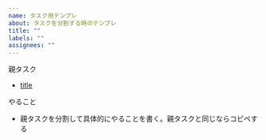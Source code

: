 ```yaml
---
name: タスク用テンプレ
about: タスクを分割する時のテンプレ
title: ""
labels: ""
assignees: ""
---
```


親タスク

- [title](https://example.com)

やること

- 親タスクを分割して具体的にやることを書く。親タスクと同じならコピペする
